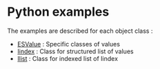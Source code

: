 # Python examples

The examples are described for each object class :
- [ESValue](./ESValue/README.md) : Specific classes of values 
- [Iindex](./Iindex/README.md) : Class for structured list of values
- [Ilist](./Ilist/README.md) : Class for indexed list of Iindex
